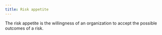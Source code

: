 ```yaml
---
title: Risk appetite
---
```

The risk appetite is the willingness of an organization to accept the possible outcomes of a risk. 